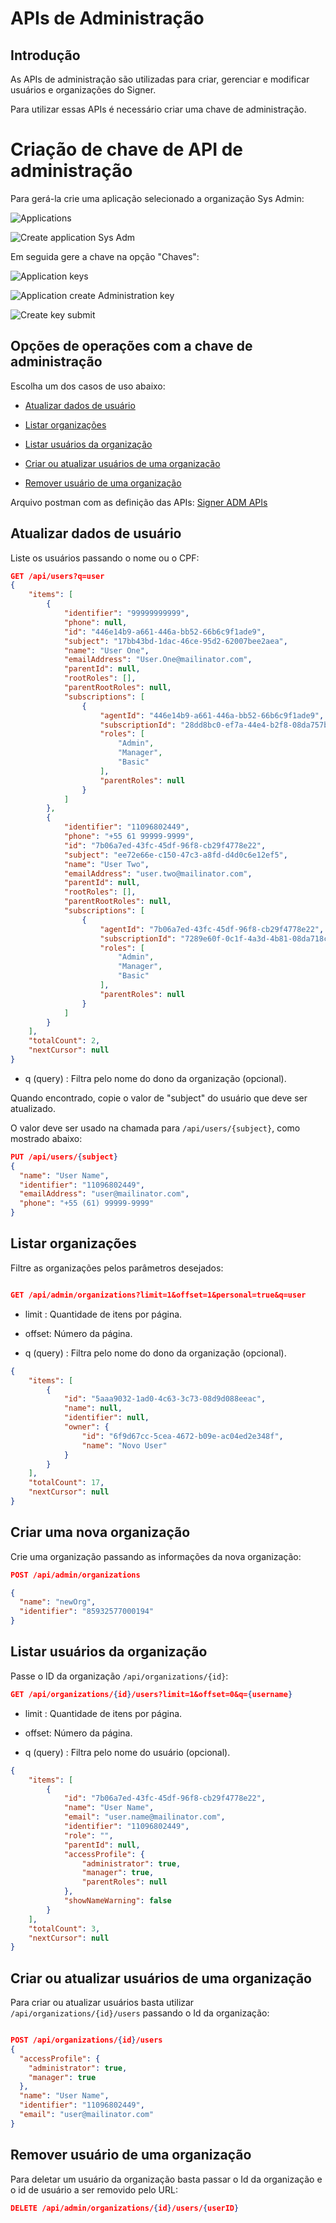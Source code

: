 # APIs de Administração

## Introdução
As APIs de administração são utilizadas para criar, gerenciar e modificar usuários e organizações do Signer.

Para utilizar essas APIs é necessário criar uma chave de administração.

# Criação de chave de API de administração


Para gerá-la crie uma aplicação selecionado a organização Sys Admin:

![Applications](../images/applications.png)

![Create application Sys Adm](../images/create-application-adm.png)

Em seguida gere a chave na opção "Chaves":

![Application keys](../images/application-keys.png)

![Application create Administration key](../images/application-keys-add.png)

![Create key submit](../images/create-key.png)


## Opções de operações com a chave de administração

Escolha um dos casos de uso abaixo:

* [Atualizar dados de usuário](#atualizar-dados-de-usuário)

*  [Listar organizações](#listar-organizações)

* [Listar usuários da organização](#listar-usuários-da-organização)

* [Criar ou atualizar usuários de uma organização](#criar-ou-atualizar-usuários-de-uma-organização)

* [Remover usuário de uma organização](#remover-usuário-de-uma-organização)

Arquivo postman com as definição das APIs: [Signer ADM APIs](../files/Signer_ADM-3.postman_collection.json)
## Atualizar dados de usuário

Liste os usuários passando o nome ou o CPF:
```json
GET /api/users?q=user
{
    "items": [
        {
            "identifier": "99999999999",
            "phone": null,
            "id": "446e14b9-a661-446a-bb52-66b6c9f1ade9",
            "subject": "17bb43bd-1dac-46ce-95d2-62007bee2aea",
            "name": "User One",
            "emailAddress": "User.One@mailinator.com",
            "parentId": null,
            "rootRoles": [],
            "parentRootRoles": null,
            "subscriptions": [
                {
                    "agentId": "446e14b9-a661-446a-bb52-66b6c9f1ade9",
                    "subscriptionId": "28dd8bc0-ef7a-44e4-b2f8-08da757b7cf1",
                    "roles": [
                        "Admin",
                        "Manager",
                        "Basic"
                    ],
                    "parentRoles": null
                }
            ]
        },
        {
            "identifier": "11096802449",
            "phone": "+55 61 99999-9999",
            "id": "7b06a7ed-43fc-45df-96f8-cb29f4778e22",
            "subject": "ee72e66e-c150-47c3-a8fd-d4d0c6e12ef5",
            "name": "User Two",
            "emailAddress": "user.two@mailinator.com",
            "parentId": null,
            "rootRoles": [],
            "parentRootRoles": null,
            "subscriptions": [
                {
                    "agentId": "7b06a7ed-43fc-45df-96f8-cb29f4778e22",
                    "subscriptionId": "7289e60f-0c1f-4a3d-4b81-08da718c9ef3",
                    "roles": [
                        "Admin",
                        "Manager",
                        "Basic"
                    ],
                    "parentRoles": null
                }
            ]
        }
    ],
    "totalCount": 2,
    "nextCursor": null
}

```
* q (query) : Filtra pelo nome do dono da organização (opcional).

Quando encontrado, copie o valor de "subject" do usuário que deve ser atualizado.


O valor deve ser usado na chamada para `/api/users/{subject}`, como mostrado abaixo:

```json
PUT /api/users/{subject}
{
  "name": "User Name",
  "identifier": "11096802449",
  "emailAddress": "user@mailinator.com",
  "phone": "+55 (61) 99999-9999"
}

```

## Listar organizações

Filtre as organizações pelos parâmetros desejados:

```json

GET /api/admin/organizations?limit=1&offset=1&personal=true&q=user

```
* limit : Quantidade de itens por página.

* offset: Número da página.

* q (query) : Filtra pelo nome do dono da organização (opcional).

```json
{
    "items": [
        {
            "id": "5aaa9032-1ad0-4c63-3c73-08d9d088eeac",
            "name": null,
            "identifier": null,
            "owner": {
                "id": "6f9d67cc-5cea-4672-b09e-ac04ed2e348f",
                "name": "Novo User"
            }
        }
    ],
    "totalCount": 17,
    "nextCursor": null
}
```

## Criar uma nova organização
Crie uma organização passando as informações da nova organização:
```json
POST /api/admin/organizations

{
  "name": "newOrg",
  "identifier": "85932577000194"
}
```

## Listar usuários da organização

 Passe o ID da organização `/api/organizations/{id}`:


```json
GET /api/organizations/{id}/users?limit=1&offset=0&q={username}
```
* limit : Quantidade de itens por página.

* offset: Número da página.

* q (query) : Filtra pelo nome do usuário (opcional).

```json
{
    "items": [
        {
            "id": "7b06a7ed-43fc-45df-96f8-cb29f4778e22",
            "name": "User Name",
            "email": "user.name@mailinator.com",
            "identifier": "11096802449",
            "role": "",
            "parentId": null,
            "accessProfile": {
                "administrator": true,
                "manager": true,
                "parentRoles": null
            },
            "showNameWarning": false
        }
    ],
    "totalCount": 3,
    "nextCursor": null
}
```

## Criar ou atualizar usuários de uma organização

Para criar ou atualizar usuários basta utilizar `/api/organizations/{id}/users` passando o Id da organização:

```json

POST /api/organizations/{id}/users
{
  "accessProfile": {
    "administrator": true,
    "manager": true
  },
  "name": "User Name",
  "identifier": "11096802449",
  "email": "user@mailinator.com"
}
```

## Remover usuário de uma organização

Para deletar um usuário da organização basta passar o Id da organização e o id de usuário a ser removido pelo URL:
```json
DELETE /api/admin/organizations/{id}/users/{userID}
```

